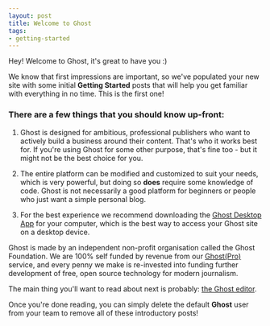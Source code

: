 ```yaml
---
layout: post
title: Welcome to Ghost
tags:
- getting-started
---
```


Hey! Welcome to Ghost, it's great to have you :)

We know that first impressions are important, so we've populated your new site with some initial **Getting Started** posts that will help you get familiar with everything in no time. This is the first one!


### There are a few things that you should know up-front:

1. Ghost is designed for ambitious, professional publishers who want to actively build a business around their content. That's who it works best for. If you're using Ghost for some other purpose, that's fine too - but it might not be the best choice for you.

2. The entire platform can be modified and customized to suit your needs, which is very powerful, but doing so **does** require some knowledge of code. Ghost is not necessarily a good platform for beginners or people who just want a simple personal blog.

3. For the best experience we recommend downloading the [Ghost Desktop App](https://ghost.org/downloads/) for your computer, which is the best way to access your Ghost site on a desktop device.

Ghost is made by an independent non-profit organisation called the Ghost Foundation. We are 100% self funded by revenue from our [Ghost(Pro)](https://ghost.org/pricing) service, and every penny we make is re-invested into funding further development of free, open source technology for modern journalism.

The main thing you'll want to read about next is probably: [the Ghost editor](/the-editor/).

Once you're done reading, you can simply delete the default **Ghost** user from your team to remove all of these introductory posts!